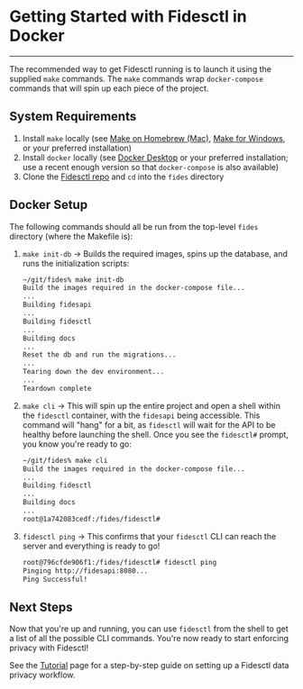 # Getting Started with Fidesctl in Docker

---

The recommended way to get Fidesctl running is to launch it using the supplied `make` commands. The `make` commands wrap `docker-compose` commands that will spin up each piece of the project.

## System Requirements

1. Install `make` locally (see [Make on Homebrew (Mac)](https://formulae.brew.sh/formula/make), [Make for Windows](http://gnuwin32.sourceforge.net/packages/make.htm), or your preferred installation)
1. Install `docker` locally (see [Docker Desktop](https://www.docker.com/products/docker-desktop) or your preferred installation; use a recent enough version so that `docker-compose` is also available)
1. Clone the [Fidesctl repo](https://github.com/ethyca/fides) and `cd` into the `fides` directory

## Docker Setup

The following commands should all be run from the top-level `fides` directory (where the Makefile is):

1. `make init-db` -> Builds the required images, spins up the database, and runs the initialization scripts:

    ```bash
    ~/git/fides% make init-db
    Build the images required in the docker-compose file...
    ...
    Building fidesapi
    ...
    Building fidesctl
    ...
    Building docs
    ...
    Reset the db and run the migrations...
    ...
    Tearing down the dev environment...
    ...
    Teardown complete
    ```

1. `make cli` -> This will spin up the entire project and open a shell within the `fidesctl` container, with the `fidesapi` being accessible. This command will "hang" for a bit, as `fidesctl` will wait for the API to be healthy before launching the shell. Once you see the `fidesctl#` prompt, you know you're ready to go:

    ```bash
    ~/git/fides% make cli
    Build the images required in the docker-compose file...
    ...
    Building fidesctl
    ...
    Building docs
    ...
    root@1a742083cedf:/fides/fidesctl#
    ```

1. `fidesctl ping` -> This confirms that your `fidesctl` CLI can reach the server and everything is ready to go!

    ```bash
    root@796cfde906f1:/fides/fidesctl# fidesctl ping
    Pinging http://fidesapi:8080...
    Ping Successful!
    ```

## Next Steps

Now that you're up and running, you can use `fidesctl` from the shell to get a list of all the possible CLI commands. You're now ready to start enforcing privacy with Fidesctl!

See the [Tutorial](../tutorial.md) page for a step-by-step guide on setting up a Fidesctl data privacy workflow.
